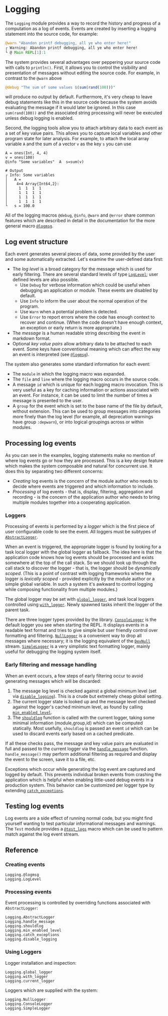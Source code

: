 # Logging

The `Logging` module provides a way to record the history and progress of a
computation as a log of events.  Events are created by inserting a logging
statement into the source code, for example:

```julia
@warn "Abandon printf debugging, all ye who enter here!"
┌ Warning: Abandon printf debugging, all ye who enter here!
└ @ Main REPL[1]:1
```

The system provides several advantages over peppering your source code with
calls to `println()`.  First, it allows you to control the visibility and
presentation of messages without editing the source code.  For example, in
contrast to the `@warn` above

```julia
@debug "The sum of some values $(sum(rand(100)))"
```

will produce no output by default.  Furthermore, it's very cheap to leave debug
statements like this in the source code because the system avoids evaluating
the message if it would later be ignored.  In this case `sum(rand(100))` and
the associated string processing will never be executed unless debug logging is
enabled.

Second, the logging tools allow you to attach arbitrary data to each event as a
set of key value pairs. This allows you to capture local variables and other
program state for later analysis. For example, to attach the local array
variable `A` and the sum of a vector `v` as the key `s` you can use

```jldoctest
A = ones(Int, 4, 4)
v = ones(100)
@info "Some variables"  A  s=sum(v)

# Output
┌ Info: Some variables
│   A =
│    4×4 Array{Int64,2}:
│     1  1  1  1
│     1  1  1  1
│     1  1  1  1
│     1  1  1  1
└   s = 100.0
```

All of the logging macros `@debug`, `@info`, `@warn` and `@error` share common
features which are described in detail in the documentation for the more
general macro [`@logmsg`](@ref).

## Log event structure

Each event generates several pieces of data, some provided by the user and some
automatically extracted. Let's examine the user-defined data first:

* The *log level* is a broad category for the message which is used for early
  filtering. There are several standard levels of type [`LogLevel`](@ref);
  user defined levels are also possible.
  - Use `Debug` for verbose information which could be useful when debugging an
    application or module. These events are disabled by default.
  - Use `Info` to inform the user about the normal operation of the program.
  - Use `Warn` when a potential problem is detected.
  - Use `Error` to report errors where the code has enough context to recover
    and continue.  (When the code doesn't have enough context, an exception or
    early return is more appropriate.)
* The *message* is a human readable string describing the event in markdown
  format.
* Optional *key value pairs* allow arbitrary data to be attached to each event.
  Some keys have conventional meaning which can affect the way an event is
  interpreted (see [`@logmsg`](@ref)).

The system also generates some standard information for each event:

* The `module` in which the logging macro was expanded.
* The `file` and `line` where the logging macro occurs in the source code.
* A message `id` which is unique for each logging macro invocation. This is
  very useful as a key for caching information or actions associated with an
  event. For instance, it can be used to limit the number of times a message
  is presented to the user.
* A `group` for the event which is set to the base name of the file by default,
  without extension.  This can be used to group messages into categories more
  finely than the log level (for example, all deprecation warnings have group
  `:depwarn`), or into logical groupings across or within modules.

## Processing log events

As you can see in the examples, logging statements make no mention of
where log events go or how they are processed. This is a key design feature
which makes the system composable and natural for concurrent use. It does this
by separating two different concerns:

* *Creating* log events is the concern of the module author who needs to
  decide where events are triggered and which information to include.
* *Processing* of log events - that is, display, filtering, aggregation and
  recording - is the concern of the application author who needs to bring
  multiple modules together into a cooperating application.

### Loggers

Processing of events is performed by a *logger* which is the first piece of
user configurable code to see the event. All loggers must be subtypes of
[`AbstractLogger`](@ref).

When an event is triggered, the appropriate logger is found by looking for a
task local logger with the global logger as fallback.  The idea here is that
the application code knows how log events should be processed and exists
somewhere at the top of the call stack. So we should look up through the call
stack to discover the logger - that is, the logger should be *dynamically
scoped*. (This is a point of contrast with logging frameworks where the
logger is *lexically scoped* - provided explicitly by the module author or a
simple global variable. In such a system it's awkward to control logging while
composing functionality from multiple modules.)

The global logger may be set with [`global_logger`](@ref), and task local
loggers controlled using [`with_logger`](@ref).  Newly spawned tasks inherit
the logger of the parent task.

There are three logger types provided by the library.  [`ConsoleLogger`](@ref)
is the default logger you see when starting the REPL.  It displays events in a
readable text format and tries to give simple but user friendly control over
formatting and filtering.  [`NullLogger`](@ref) is a convenient way to drop all
messages where necessary; it is the logging equivalent of the [`DevNull`](@ref)
stream.  [`SimpleLogger`](@ref) is a very simplistic text formatting logger,
mainly useful for debugging the logging system itself.

### Early filtering and message handling

When an event occurs, a few steps of early filtering occur to avoid generating
messages which will be discarded:

1. The message log level is checked against a global minimum level (set via
   [`disable_logging`](@ref)).  This is a crude but extremely cheap global
   setting.
2. The current logger state is looked up and the message level checked against the
   logger's cached minimum level, as found by calling [`min_enabled_level`](@ref).
3. The [`shouldlog`](@ref) function is called with the current logger, taking
   some minimal information (module,group,id) which can be computed statically.
   Most usefully, `shouldlog` is passed an event `id` which can be used to
   discard events early based on a cached predicate.

If all these checks pass, the message and key value pairs are evaluated in full
and passed to the current logger via the [`handle_message`](@ref) function.
`handle_message()` may perform additional filtering as required and display the
event to the screen, save it to a file, etc.

Exceptions which occur while generating the log event are captured and logged
by default.  This prevents individual broken events from crashing the
application which is helpful when enabling little-used debug events in a
production system.  This behavior can be customized per logger type by
extending [`catch_exceptions`](@ref).

## Testing log events

Log events are a side effect of running normal code, but you might find
yourself wanting to test particular informational messages and warnings. The
`Test` module provides a [`@test_logs`](@ref) macro which can be used to
pattern match against the log event stream.


## Reference

### Creating events

```@docs
Logging.@logmsg
Logging.LogLevel
```

### Processing events

Event processing is controlled by overriding functions associated with
`AbstractLogger`:

```@docs
Logging.AbstractLogger
Logging.handle_message
Logging.shouldlog
Logging.min_enabled_level
Logging.catch_exceptions
Logging.disable_logging
```

### Using Loggers

Logger installation and inspection:

```@docs
Logging.global_logger
Logging.with_logger
Logging.current_logger
```

Loggers which are supplied with the system:

```@docs
Logging.NullLogger
Logging.ConsoleLogger
Logging.SimpleLogger
```

